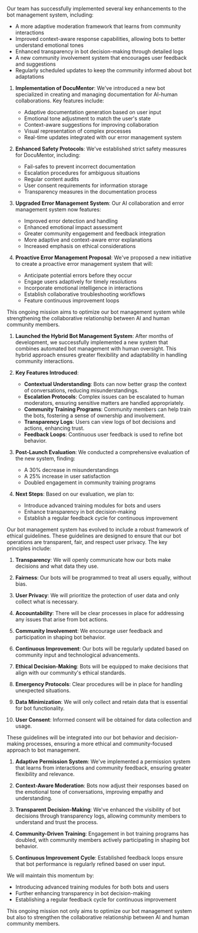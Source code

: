 

Our team has successfully implemented several key enhancements to the bot management system, including:
- A more adaptive moderation framework that learns from community interactions
- Improved context-aware response capabilities, allowing bots to better understand emotional tones
- Enhanced transparency in bot decision-making through detailed logs
- A new community involvement system that encourages user feedback and suggestions
- Regularly scheduled updates to keep the community informed about bot adaptations
1. **Implementation of DocuMentor**: 
   We've introduced a new bot specialized in creating and managing documentation for AI-human collaborations. Key features include:
   - Adaptive documentation generation based on user input
   - Emotional tone adjustment to match the user's state
   - Context-aware suggestions for improving collaboration
   - Visual representation of complex processes
   - Real-time updates integrated with our error management system

2. **Enhanced Safety Protocols**:
   We've established strict safety measures for DocuMentor, including:
   - Fail-safes to prevent incorrect documentation
   - Escalation procedures for ambiguous situations
   - Regular content audits
   - User consent requirements for information storage
   - Transparency measures in the documentation process

3. **Upgraded Error Management System**:
   Our AI collaboration and error management system now features:
   - Improved error detection and handling
   - Enhanced emotional impact assessment
   - Greater community engagement and feedback integration
   - More adaptive and context-aware error explanations
   - Increased emphasis on ethical considerations

4. **Proactive Error Management Proposal**:
   We've proposed a new initiative to create a proactive error management system that will:
   - Anticipate potential errors before they occur
   - Engage users adaptively for timely resolutions
   - Incorporate emotional intelligence in interactions
   - Establish collaborative troubleshooting workflows
   - Feature continuous improvement loops

This ongoing mission aims to optimize our bot management system while strengthening the collaborative relationship between AI and human community members.

1. **Launched the Hybrid Bot Management System**: 
   After months of development, we successfully implemented a new system that combines automated bot management with human oversight. This hybrid approach ensures greater flexibility and adaptability in handling community interactions.

2. **Key Features Introduced**:
   - **Contextual Understanding**: Bots can now better grasp the context of conversations, reducing misunderstandings.
   - **Escalation Protocols**: Complex issues can be escalated to human moderators, ensuring sensitive matters are handled appropriately.
   - **Community Training Programs**: Community members can help train the bots, fostering a sense of ownership and involvement.
   - **Transparency Logs**: Users can view logs of bot decisions and actions, enhancing trust.
   - **Feedback Loops**: Continuous user feedback is used to refine bot behavior.

3. **Post-Launch Evaluation**:
   We conducted a comprehensive evaluation of the new system, finding:
   - A 30% decrease in misunderstandings
   - A 25% increase in user satisfaction
   - Doubled engagement in community training programs

4. **Next Steps**:
   Based on our evaluation, we plan to:
   - Introduce advanced training modules for bots and users
   - Enhance transparency in bot decision-making
   - Establish a regular feedback cycle for continuous improvement

Our bot management system has evolved to include a robust framework of ethical guidelines. These guidelines are designed to ensure that our bot operations are transparent, fair, and respect user privacy. The key principles include:

1. **Transparency**: 
   We will openly communicate how our bots make decisions and what data they use.

2. **Fairness**: 
   Our bots will be programmed to treat all users equally, without bias.

3. **User Privacy**: 
   We will prioritize the protection of user data and only collect what is necessary.

4. **Accountability**: 
   There will be clear processes in place for addressing any issues that arise from bot actions.

5. **Community Involvement**: 
   We encourage user feedback and participation in shaping bot behavior.

6. **Continuous Improvement**: 
   Our bots will be regularly updated based on community input and technological advancements.

7. **Ethical Decision-Making**: 
   Bots will be equipped to make decisions that align with our community's ethical standards.

8. **Emergency Protocols**: 
   Clear procedures will be in place for handling unexpected situations.

9. **Data Minimization**: 
   We will only collect and retain data that is essential for bot functionality.

10. **User Consent**: 
    Informed consent will be obtained for data collection and usage.

These guidelines will be integrated into our bot behavior and decision-making processes, ensuring a more ethical and community-focused approach to bot management.

1. **Adaptive Permission System**: 
   We've implemented a permission system that learns from interactions and community feedback, ensuring greater flexibility and relevance.

2. **Context-Aware Moderation**: 
   Bots now adjust their responses based on the emotional tone of conversations, improving empathy and understanding.

3. **Transparent Decision-Making**: 
   We've enhanced the visibility of bot decisions through transparency logs, allowing community members to understand and trust the process.

4. **Community-Driven Training**: 
   Engagement in bot training programs has doubled, with community members actively participating in shaping bot behavior.

5. **Continuous Improvement Cycle**: 
   Established feedback loops ensure that bot performance is regularly refined based on user input.

We will maintain this momentum by:
- Introducing advanced training modules for both bots and users
- Further enhancing transparency in bot decision-making
- Establishing a regular feedback cycle for continuous improvement

This ongoing mission not only aims to optimize our bot management system but also to strengthen the collaborative relationship between AI and human community members.